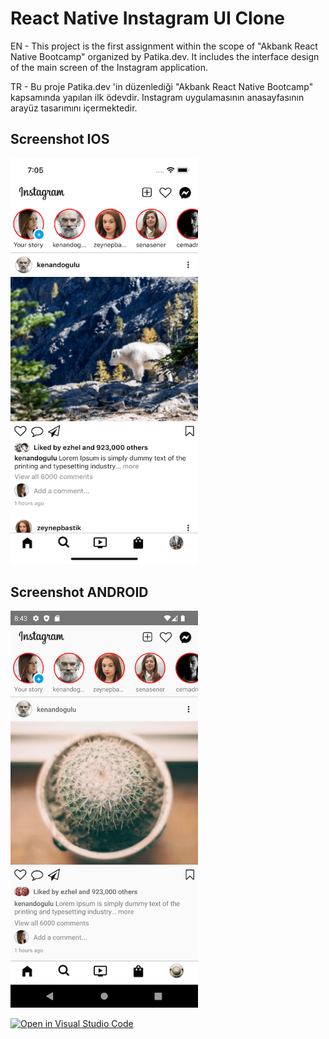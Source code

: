 
# React Native Instagram UI Clone

EN - This project is the first assignment within the scope of "Akbank React Native Bootcamp" organized by Patika.dev. It includes the interface design of the main screen of the Instagram application.

TR - Bu proje Patika.dev 'in düzenlediği "Akbank React Native Bootcamp" kapsamında yapılan ilk ödevdir.  Instagram uygulamasının anasayfasının arayüz tasarımını içermektedir. 

## Screenshot IOS

<img src="src/assets/screenshot_ios.png" width="300"/>

## Screenshot ANDROID

<img src="src/assets/screenshot_android.png" width="300"/>


[![Open in Visual Studio Code](https://classroom.github.com/assets/open-in-vscode-c66648af7eb3fe8bc4f294546bfd86ef473780cde1dea487d3c4ff354943c9ae.svg)](https://classroom.github.com/online_ide?assignment_repo_id=8217959&assignment_repo_type=AssignmentRepo)
